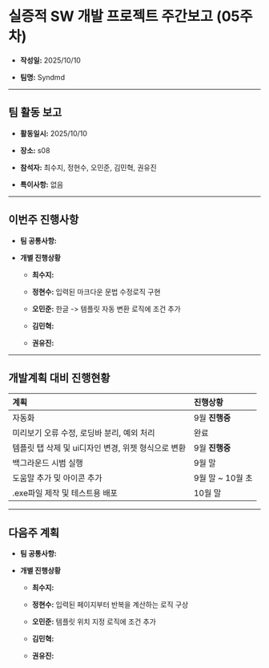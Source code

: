 # 실증적 SW 개발 프로젝트 주간보고 (05주차)
- **작성일:** 2025/10/10

- **팀명:** Syndmd

***

## 팀 활동 보고
- **활동일시:** 2025/10/10

- **장소:** s08

- **참석자:** 최수지, 정현수, 오민준, 김민혁, 권유진

- **특이사항:** 없음

***

## 이번주 진행사항
- **팀 공통사항:** 

- **개별 진행상황**

  - **최수지:** 

  - **정현수:** 입력된 마크다운 문법 수정로직 구현

  - **오민준:** 한글 -> 템플릿 자동 변환 로직에 조건 추가

  - **김민혁:** 

  - **권유진:** 

***

## 개발계획 대비 진행현황
|계획|진행상황|
|:---|:---|
|자동화|9월 **진행중**|
|미리보기 오류 수정, 로딩바 분리, 예외 처리|완료|
|템플릿 탭 삭제 및 ui디자인 변경, 위젯 형식으로 변환|9월 **진행중**|
|백그라운드 시범 실행|9월 말|
|도움말 추가 밎 아이콘 추가|9월 말 ~ 10월 초|
|.exe파일 제작 및 테스트용 배포|10월 말|

***

## 다음주 계획
- **팀 공통사항:** 

- **개별 진행상황**

  - **최수지:** 

  - **정현수:** 입력된 페이지부터 반복을 계산하는 로직 구상

  - **오민준:** 템플릿 위치 지정 로직에 조건 추가

  - **김민혁:** 

  - **권유진:** 
